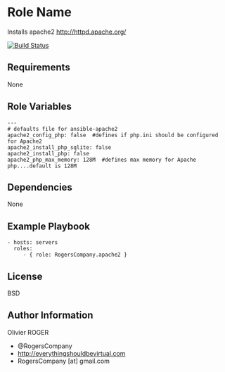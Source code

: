 Role Name
=========

Installs apache2 http://httpd.apache.org/

[![Build Status](https://travis-ci.org/RogersCompany/ansible-apache2.svg?branch=master)](https://travis-ci.org/RogersCompany/ansible-apache2)

Requirements
------------

None

Role Variables
--------------

````
---
# defaults file for ansible-apache2
apache2_config_php: false  #defines if php.ini should be configured for Apache2
apache2_install_php_sqlite: false
apache2_install_php: false
apache2_php_max_memory: 128M  #defines max memory for Apache php....default is 128M
````

Dependencies
------------

None

Example Playbook
----------------

    - hosts: servers
      roles:
         - { role: RogersCompany.apache2 }

License
-------

BSD

Author Information
------------------

Olivier ROGER
- @RogersCompany
- http://everythingshouldbevirtual.com
- RogersCompany [at] gmail.com
